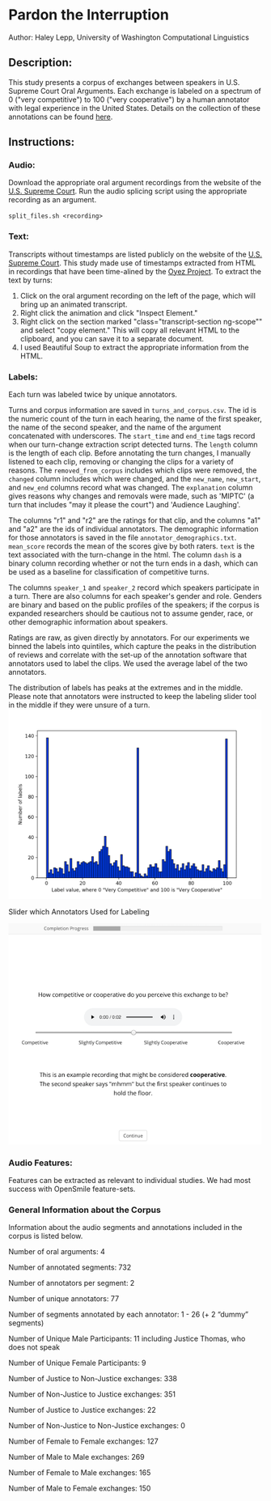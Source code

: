 # Pardon the Interruption

Author: Haley Lepp, University of Washington Computational Linguistics


## Description:
This study presents a corpus of exchanges between speakers in U.S. Supreme Court Oral Arguments. Each exchange is labeled on a spectrum of 0 ("very competitive") to 100 ("very cooperative") by a human annotator with legal experience in the United States. Details on the collection of these annotations can be found [here](https://digital.lib.washington.edu/researchworks/handle/1773/45514). 

## Instructions:

### Audio:
Download the appropriate oral argument recordings from the website of the [U.S. Supreme Court](https://www.supremecourt.gov/oral_arguments/argument_audio/2019).
Run the audio splicing script using the appropriate recording as an argument.

`split_files.sh <recording>`

### Text:
Transcripts without timestamps are listed publicly on the website of the [U.S. Supreme Court](https://www.supremecourt.gov/oral_arguments/argument_transcript/2019).
This study made use of timestamps extracted from HTML in recordings that have been time-alined by the [Oyez Project](https://www.oyez.org/cases/2019). 
To extract the text by turns:
1. Click on the oral argument recording on the left of the page, which will bring up an animated transcript. 
2. Right click the animation and click "Inspect Element." 
3. Right click on the section marked "class="transcript-section ng-scope"" and select "copy element." This will copy all relevant HTML to the clipboard, and you can save it to a separate document. 
4. I used Beautiful Soup to extract the appropriate information from the HTML. 


### Labels:
Each turn was labeled twice by unique annotators. 

Turns and corpus information are saved in `turns_and_corpus.csv`. The id is the numeric count of the turn in each hearing, the name of the first speaker, the name of the second speaker, and the name of the argument concatenated with underscores. The `start_time` and `end_time` tags record when our turn-change extraction script detected turns. The `length` column is the length of each clip. Before annotating the turn changes, I manually listened to each clip, removing or changing the clips for a variety of reasons. The `removed_from_corpus` includes which clips were removed, the `changed` column includes which were changed, and the `new_name`, `new_start`, and `new_end` columns record what was changed. The `explanation` column gives reasons why changes and removals were made, such as 'MIPTC' (a turn that includes "may it please the court") and 'Audience Laughing'.

The columns "r1" and "r2" are the ratings for that clip, and the columns "a1" and "a2" are the ids of individual annotators. The demographic information for those annotators is saved in the file `annotator_demographics.txt`.  `mean_score` records the mean of the scores give by both raters. `text` is the text associated with the turn-change in the html. The column `dash` is a binary column recording whether or not the turn ends in a dash, which can be used as a baseline for classification of competitive turns.

The columns `speaker_1` and `speaker_2` record which speakers participate in a turn. There are also columns for each speaker's gender and role. Genders are binary and based on the public profiles of the speakers; if the corpus is expanded researchers should be cautious not to assume gender, race, or other demographic information about speakers. 

Ratings are raw, as given directly by annotators. For our experiments we binned the labels into quintiles, which capture the peaks in the distribution of reviews and correlate with the set-up of the annotation software that annotators used to label the clips. We used the average label of the two annotators.

The distribution of labels has peaks at the extremes and in the middle. Please note that annotators were instructed to keep the labeling slider tool in the middle if they were unsure of a turn.
<img src="img/label_distribution.png" width="500">

Slider which Annotators Used for Labeling

<img src="img/slider.png" width="500">

### Audio Features:
Features can be extracted as relevant to individual studies. We had most success with OpenSmile feature-sets.


### General Information about the Corpus
Information about the audio segments and annotations included in the corpus is listed below.

Number of oral arguments: 4 

Number of annotated segments: 732

Number of annotators per segment: 2

Number of unique annotators: 77

Number of segments annotated by each annotator: 1 - 26 (+ 2 “dummy” segments)

Number of Unique Male Participants: 11 including Justice Thomas, who does not speak

Number of Unique Female Participants: 9

Number of Justice to Non-Justice exchanges: 338

Number of Non-Justice to Justice exchanges: 351

Number of Justice to Justice exchanges: 22

Number of Non-Justice to Non-Justice exchanges: 0

Number of Female to Female exchanges: 127

Number of Male to Male exchanges: 269

Number of Female to Male exchanges: 165

Number of Male to Female exchanges: 150
